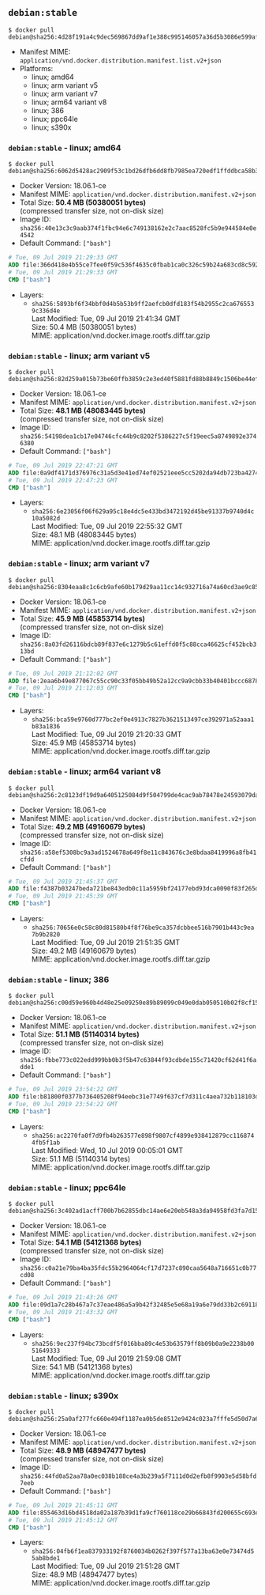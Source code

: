 ## `debian:stable`

```console
$ docker pull debian@sha256:4d28f191a4c9dec569867dd9af1e388c995146057a36d5b3086e599af7c2379b
```

-	Manifest MIME: `application/vnd.docker.distribution.manifest.list.v2+json`
-	Platforms:
	-	linux; amd64
	-	linux; arm variant v5
	-	linux; arm variant v7
	-	linux; arm64 variant v8
	-	linux; 386
	-	linux; ppc64le
	-	linux; s390x

### `debian:stable` - linux; amd64

```console
$ docker pull debian@sha256:6062d5428ac2909f53c1bd26dfb6dd8fb7985ea720edf1ffddbca58b330a51e3
```

-	Docker Version: 18.06.1-ce
-	Manifest MIME: `application/vnd.docker.distribution.manifest.v2+json`
-	Total Size: **50.4 MB (50380051 bytes)**  
	(compressed transfer size, not on-disk size)
-	Image ID: `sha256:40e13c3c9aab374f1fbc94e6c749138162e2c7aac8528fc5b9e944584e0e4542`
-	Default Command: `["bash"]`

```dockerfile
# Tue, 09 Jul 2019 21:29:33 GMT
ADD file:366d418e4b55ce7fee0f59c536f4635c0fbab1ca0c326c59b24a683cd8c59270 in / 
# Tue, 09 Jul 2019 21:29:33 GMT
CMD ["bash"]
```

-	Layers:
	-	`sha256:5893bf6f34bbf0d4b5b53b9ff2aefcb0dfd183f54b2955c2ca6765539c336d4e`  
		Last Modified: Tue, 09 Jul 2019 21:41:34 GMT  
		Size: 50.4 MB (50380051 bytes)  
		MIME: application/vnd.docker.image.rootfs.diff.tar.gzip

### `debian:stable` - linux; arm variant v5

```console
$ docker pull debian@sha256:82d259a015b73be60ffb3859c2e3ed40f5881fd88b8849c1506be44ef7ed1365
```

-	Docker Version: 18.06.1-ce
-	Manifest MIME: `application/vnd.docker.distribution.manifest.v2+json`
-	Total Size: **48.1 MB (48083445 bytes)**  
	(compressed transfer size, not on-disk size)
-	Image ID: `sha256:54198dea1cb17e04746cfc44b9c8202f5386227c5f19eec5a8749892e3746380`
-	Default Command: `["bash"]`

```dockerfile
# Tue, 09 Jul 2019 22:47:21 GMT
ADD file:0a9df4171d376976c31a5d3e41ed74ef02521eee5cc5202da94db723ba427486 in / 
# Tue, 09 Jul 2019 22:47:23 GMT
CMD ["bash"]
```

-	Layers:
	-	`sha256:6e23056f06f629a95c18e4dc5e433bd3472192d45be91337b9740d4c10a5082d`  
		Last Modified: Tue, 09 Jul 2019 22:55:32 GMT  
		Size: 48.1 MB (48083445 bytes)  
		MIME: application/vnd.docker.image.rootfs.diff.tar.gzip

### `debian:stable` - linux; arm variant v7

```console
$ docker pull debian@sha256:8304eaa8c1c6cb9afe60b179d29aa11cc14c932716a74a60cd3ae9c854c5cb4f
```

-	Docker Version: 18.06.1-ce
-	Manifest MIME: `application/vnd.docker.distribution.manifest.v2+json`
-	Total Size: **45.9 MB (45853714 bytes)**  
	(compressed transfer size, not on-disk size)
-	Image ID: `sha256:8a03fd26116bdcb89f837e6c1279b5c61effd0f5c88cca46625cf452bcb313bd`
-	Default Command: `["bash"]`

```dockerfile
# Tue, 09 Jul 2019 21:12:02 GMT
ADD file:2eaa6b49e877067c55cc90c33f05bb49b52a12cc9a9cbb33b40401bccc687888 in / 
# Tue, 09 Jul 2019 21:12:03 GMT
CMD ["bash"]
```

-	Layers:
	-	`sha256:bca59e9760d777bc2ef0e4913c7827b3621513497ce392971a52aaa1b83a1836`  
		Last Modified: Tue, 09 Jul 2019 21:20:33 GMT  
		Size: 45.9 MB (45853714 bytes)  
		MIME: application/vnd.docker.image.rootfs.diff.tar.gzip

### `debian:stable` - linux; arm64 variant v8

```console
$ docker pull debian@sha256:2c8123df19d9a6405125084d9f504799de4cac9ab78478e24593079dab83d134
```

-	Docker Version: 18.06.1-ce
-	Manifest MIME: `application/vnd.docker.distribution.manifest.v2+json`
-	Total Size: **49.2 MB (49160679 bytes)**  
	(compressed transfer size, not on-disk size)
-	Image ID: `sha256:a58ef5308bc9a3ad1524678a649f8e11c843676c3e8bdaa8419996a8fb41cfdd`
-	Default Command: `["bash"]`

```dockerfile
# Tue, 09 Jul 2019 21:45:37 GMT
ADD file:f4387b03247beda721be843edb0c11a5959bf24177ebd93dca0090f83f265de3 in / 
# Tue, 09 Jul 2019 21:45:39 GMT
CMD ["bash"]
```

-	Layers:
	-	`sha256:70656e0c58c80d81580b4f8f76be9ca357dcbbee516b7901b443c9ea7b9b2820`  
		Last Modified: Tue, 09 Jul 2019 21:51:35 GMT  
		Size: 49.2 MB (49160679 bytes)  
		MIME: application/vnd.docker.image.rootfs.diff.tar.gzip

### `debian:stable` - linux; 386

```console
$ docker pull debian@sha256:c00d59e960b4d48e25e09250e89b89099c049e0dab050510b02f8cf15b5b4254
```

-	Docker Version: 18.06.1-ce
-	Manifest MIME: `application/vnd.docker.distribution.manifest.v2+json`
-	Total Size: **51.1 MB (51140314 bytes)**  
	(compressed transfer size, not on-disk size)
-	Image ID: `sha256:fbbe773c022edd999bb0b3f5b47c63844f93cdbde155c71420cf62d41f6adde1`
-	Default Command: `["bash"]`

```dockerfile
# Tue, 09 Jul 2019 23:54:22 GMT
ADD file:b81800f0377b736405208f94eebc31e7749f637cf7d311c4aea732b118103d92 in / 
# Tue, 09 Jul 2019 23:54:22 GMT
CMD ["bash"]
```

-	Layers:
	-	`sha256:ac2270fa0f7d9fb4b263577e898f9807cf4899e938412879cc1168744fb5f1ab`  
		Last Modified: Wed, 10 Jul 2019 00:05:01 GMT  
		Size: 51.1 MB (51140314 bytes)  
		MIME: application/vnd.docker.image.rootfs.diff.tar.gzip

### `debian:stable` - linux; ppc64le

```console
$ docker pull debian@sha256:3c402ad1acff700b7b62855dbc14ae6e20eb548a3da94958fd3fa7d159d6b1a2
```

-	Docker Version: 18.06.1-ce
-	Manifest MIME: `application/vnd.docker.distribution.manifest.v2+json`
-	Total Size: **54.1 MB (54121368 bytes)**  
	(compressed transfer size, not on-disk size)
-	Image ID: `sha256:c0a21e79ba4ba35fdc55b2964064cf17d7237c890caa5648a716651c0b77cd08`
-	Default Command: `["bash"]`

```dockerfile
# Tue, 09 Jul 2019 21:43:26 GMT
ADD file:09d1a7c28b467a7c37eae486a5a9b42f32485e5e68a19a6e79dd33b2c6911810 in / 
# Tue, 09 Jul 2019 21:43:32 GMT
CMD ["bash"]
```

-	Layers:
	-	`sha256:9ec237f94bc73bcdf5f016bba89c4e53b63579ff8b09b0a9e2238b0051649333`  
		Last Modified: Tue, 09 Jul 2019 21:59:08 GMT  
		Size: 54.1 MB (54121368 bytes)  
		MIME: application/vnd.docker.image.rootfs.diff.tar.gzip

### `debian:stable` - linux; s390x

```console
$ docker pull debian@sha256:25a0af277fc660e494f1187ea0b5de8512e9424c023a7fffe5d50d7a61b5c72a
```

-	Docker Version: 18.06.1-ce
-	Manifest MIME: `application/vnd.docker.distribution.manifest.v2+json`
-	Total Size: **48.9 MB (48947477 bytes)**  
	(compressed transfer size, not on-disk size)
-	Image ID: `sha256:44fd0a52aa78a0ec038b188ce4a3b239a5f7111d0d2efb8f9903e5d58bfd7eeb`
-	Default Command: `["bash"]`

```dockerfile
# Tue, 09 Jul 2019 21:45:11 GMT
ADD file:855463d16bd4518da02a187b39d1fa9cf760118ce29b66843fd200655c693e33 in / 
# Tue, 09 Jul 2019 21:45:12 GMT
CMD ["bash"]
```

-	Layers:
	-	`sha256:04fb6f1ea837933192f8760034b0262f397f577a13ba63e0e73474d55ab8bde1`  
		Last Modified: Tue, 09 Jul 2019 21:51:28 GMT  
		Size: 48.9 MB (48947477 bytes)  
		MIME: application/vnd.docker.image.rootfs.diff.tar.gzip
